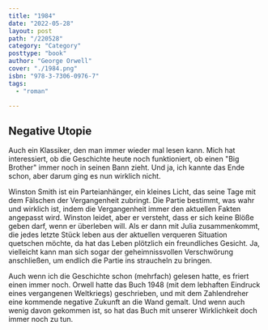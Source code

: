 ```yaml
---
title: "1984"
date: "2022-05-28"
layout: post
path: "/220528"
category: "Category"
posttype: "book"
author: "George Orwell"
cover: "./1984.png"
isbn: "978-3-7306-0976-7"
tags:
  - "roman"

---
```

## Negative Utopie

Auch ein Klassiker, den man immer wieder mal lesen kann. Mich hat interessiert, ob die Geschichte heute noch funktioniert, ob einen "Big Brother" immer noch in seinen Bann zieht. Und ja, ich kannte das Ende schon, aber darum ging es nun wirklich nicht.

Winston Smith ist ein Parteianhänger, ein kleines Licht, das seine Tage mit dem Fälschen der Vergangenheit zubringt. Die Partie bestimmt, was wahr und wirklich ist, indem die Vergangenheit immer den aktuellen Fakten angepasst wird. Winston leidet, aber er versteht, dass er sich keine Blöße geben darf, wenn er überleben will. Als er dann mit Julia zusammenkommt, die jedes letzte Stück leben aus der aktuellen verqueren Situation quetschen möchte, da hat das Leben plötzlich ein freundliches Gesicht. Ja, vielleicht kann man sich sogar der geheimnissvollen Verschwörung anschließen, um endlich die Partie ins straucheln zu bringen.

Auch wenn ich die Geschichte schon (mehrfach) gelesen hatte, es friert einen immer noch. Orwell hatte das Buch 1948 (mit dem lebhaften Eindruck eines vergangenen Weltkriegs) geschrieben, und mit dem Zahlendreher eine kommende negative Zukunft an die Wand gemalt. Und wenn auch wenig davon gekommen ist, so hat das Buch mit unserer Wirklichkeit doch immer noch zu tun.